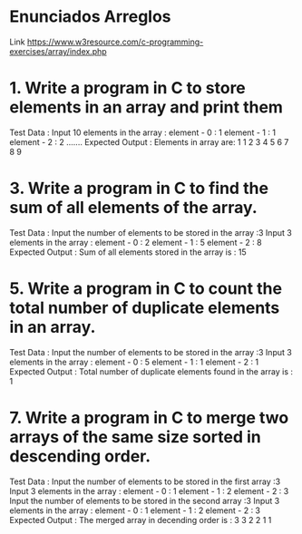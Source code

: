 # Enunciados Arreglos
Link https://www.w3resource.com/c-programming-exercises/array/index.php

# 1. Write a program in C to store elements in an array and print them
Test Data :
Input 10 elements in the array :
element - 0 : 1
element - 1 : 1
element - 2 : 2
.......
Expected Output :
Elements in array are: 1 1 2 3 4 5 6 7 8 9

# 3. Write a program in C to find the sum of all elements of the array.
Test Data :
Input the number of elements to be stored in the array :3
Input 3 elements in the array :
element - 0 : 2
element - 1 : 5
element - 2 : 8
Expected Output :
Sum of all elements stored in the array is : 15

# 5. Write a program in C to count the total number of duplicate elements in an array.
Test Data :
Input the number of elements to be stored in the array :3
Input 3 elements in the array :
element - 0 : 5
element - 1 : 1
element - 2 : 1
Expected Output :
Total number of duplicate elements found in the array is : 1

# 7. Write a program in C to merge two arrays of the same size sorted in descending order.
Test Data :
Input the number of elements to be stored in the first array :3
Input 3 elements in the array :
element - 0 : 1
element - 1 : 2
element - 2 : 3
Input the number of elements to be stored in the second array :3
Input 3 elements in the array :
element - 0 : 1
element - 1 : 2
element - 2 : 3
Expected Output :
The merged array in decending order is :
3 3 2 2 1 1